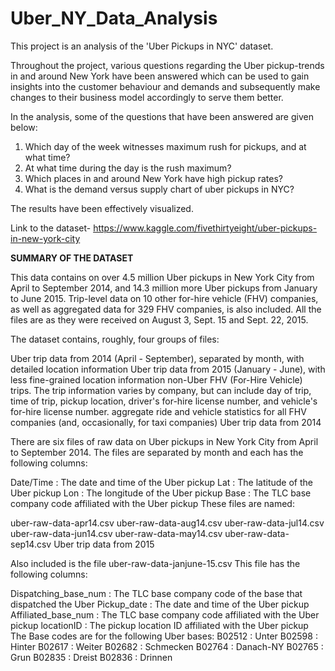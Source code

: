 # Uber_NY_Data_Analysis
This project is an analysis of the 'Uber Pickups in NYC' dataset. 

Throughout the project, various questions regarding the Uber pickup-trends in and around New York have been answered which can be
used to gain insights into the customer behaviour and demands and subsequently make changes to their business model accordingly to serve
them better.

In the analysis, some of the questions that have been answered are given below:

1. Which day of the week witnesses maximum rush for pickups, and at what time?
2. At what time during the day is the rush maximum?
3. Which places in and around New York have high pickup rates?
4. What is the demand versus supply chart of uber pickups in NYC?

The results have been effectively visualized.

Link to the dataset- https://www.kaggle.com/fivethirtyeight/uber-pickups-in-new-york-city





**SUMMARY OF THE DATASET**

This data contains on over 4.5 million Uber pickups in New York City from April to September 2014, and 14.3 million more Uber pickups from January to June 2015. Trip-level data on 10 other for-hire vehicle (FHV) companies, as well as aggregated data for 329 FHV companies, is also included. All the files are as they were received on August 3, Sept. 15 and Sept. 22, 2015.

The dataset contains, roughly, four groups of files:

Uber trip data from 2014 (April - September), separated by month, with detailed location information
Uber trip data from 2015 (January - June), with less fine-grained location information
non-Uber FHV (For-Hire Vehicle) trips. The trip information varies by company, but can include day of trip, time of trip, pickup location, driver's for-hire license number, and vehicle's for-hire license number.
aggregate ride and vehicle statistics for all FHV companies (and, occasionally, for taxi companies)
Uber trip data from 2014

There are six files of raw data on Uber pickups in New York City from April to September 2014. The files are separated by month and each has the following columns:

Date/Time : The date and time of the Uber pickup
Lat : The latitude of the Uber pickup
Lon : The longitude of the Uber pickup
Base : The TLC base company code affiliated with the Uber pickup
These files are named:

uber-raw-data-apr14.csv
uber-raw-data-aug14.csv
uber-raw-data-jul14.csv
uber-raw-data-jun14.csv
uber-raw-data-may14.csv
uber-raw-data-sep14.csv
Uber trip data from 2015

Also included is the file uber-raw-data-janjune-15.csv This file has the following columns:

Dispatching_base_num : The TLC base company code of the base that dispatched the Uber
Pickup_date : The date and time of the Uber pickup
Affiliated_base_num : The TLC base company code affiliated with the Uber pickup
locationID : The pickup location ID affiliated with the Uber pickup
The Base codes are for the following Uber bases:
B02512 : Unter B02598 : Hinter B02617 : Weiter B02682 : Schmecken B02764 : Danach-NY B02765 : Grun B02835 : Dreist B02836 : Drinnen
